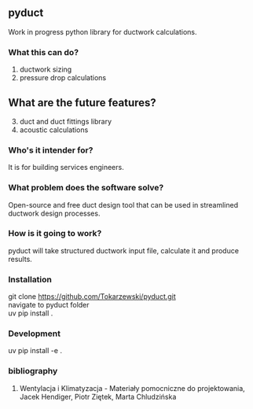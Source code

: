 ## pyduct

Work in progress python library for ductwork calculations.

### What this can do?

1. ductwork sizing  
2. pressure drop calculations  

## What are the future features?

3. duct and duct fittings library  
4. acoustic calculations  

### Who's it intender for?

It is for building services engineers.

### What problem does the software solve?

Open-source and free duct design tool that can be used in streamlined ductwork design processes.

### How is it going to work?

pyduct will take structured ductwork input file, calculate it and produce results.

### Installation

git clone https://github.com/Tokarzewski/pyduct.git  
navigate to pyduct folder  
uv pip install .

### Development

uv pip install -e .

### bibliography

1. Wentylacja i Klimatyzacja - Materiały pomocniczne do projektowania, Jacek Hendiger, Piotr Ziętek, Marta Chludzińska
